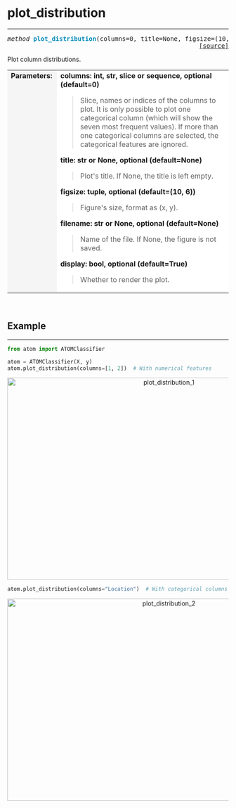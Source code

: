 # plot_distribution
--------------------

<a name="atom"></a>
<pre><em>method</em> <strong style="color:#008AB8">plot_distribution</strong>(columns=0, title=None, figsize=(10, 6), filename=None, display=True)
<div align="right"><a href="https://github.com/tvdboom/ATOM/blob/master/atom/plots.py#L2960">[source]</a></div></pre>
Plot column distributions.
<table width="100%">
<tr>
<td width="15%" style="vertical-align:top; background:#F5F5F5;"><strong>Parameters:</strong></td>
<td width="75%" style="background:white;">
<strong>columns: int, str, slice or sequence, optional (default=0)</strong>
<blockquote>
Slice, names or indices of the columns to plot. It is only
possible to plot one categorical column (which will show the
seven most frequent values). If more than one categorical
columns are selected, the categorical features are ignored.
</blockquote>
<strong>title: str or None, optional (default=None)</strong>
<blockquote>
Plot's title. If None, the title is left empty.
</blockquote>
<strong>figsize: tuple, optional (default=(10, 6))</strong>
<blockquote>
Figure's size, format as (x, y).
</blockquote>
<strong>filename: str or None, optional (default=None)</strong>
<blockquote>
Name of the file. If None, the figure is not saved.
</blockquote>
<strong>display: bool, optional (default=True)</strong>
<blockquote>
Whether to render the plot.
</blockquote>
</tr>
</table>
<br />


## Example
----------

```python
from atom import ATOMClassifier

atom = ATOMClassifier(X, y)
atom.plot_distribution(columns=[1, 2])  # With numerical features
```
<div align="center">
    <img src="../../../img/plots/plot_distribution_1.png" alt="plot_distribution_1" width="720" height="460"/>
</div>

```python
atom.plot_distribution(columns="Location")  # With categorical columns
```
<div align="center">
    <img src="../../../img/plots/plot_distribution_2.png" alt="plot_distribution_2" width="720" height="460"/>
</div>